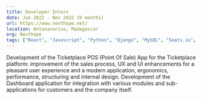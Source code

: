 ```yaml
---
title: Developer Intern
date: Jun 2022 - Nov 2022 (6 months)
url: https://www.nexthope.net/
location: Antananarivo, Madagascar
org: Nexthope
tags: ["React", "Javascript", "Python", "Django", "MySQL", "Seats.io", "Symfony"]
---
```

Development of the Ticketplace POS (Point Of Sale) App for the Ticketplace platform: improvement of the sales process, UX and UI enhancements for a pleasant user experience and a modern application, ergonomics, performance, structuring and internal design.
Development of the Dashboard application for integration with various modules and sub-applications for customers and the company itself.
